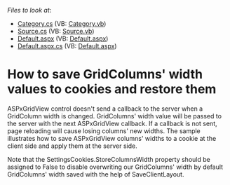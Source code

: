 <!-- default file list -->
*Files to look at*:

* [Category.cs](./CS/App_Code/Category.cs) (VB: [Category.vb](./VB/App_Code/Category.vb))
* [Source.cs](./CS/App_Code/Source.cs) (VB: [Source.vb](./VB/App_Code/Source.vb))
* [Default.aspx](./CS/Default.aspx) (VB: [Default.aspx](./VB/Default.aspx))
* [Default.aspx.cs](./CS/Default.aspx.cs) (VB: [Default.aspx](./VB/Default.aspx))
<!-- default file list end -->
# How to save GridColumns' width values to cookies and restore them


<p>ASPxGridView control doesn't send a callback to the server when a GridColumn width is changed. GridColumns' width value will be passed to the server with the next ASPxGridView callback. If a callback is not sent, page reloading will cause losing columns' new widths. The sample illustrates how to save ASPxGridView columns' widths to a cookie at the client side and apply them at the server side. </p>
<p>Note that the SettingsCookies.StoreColumnsWidth property should be assigned to False to disable overwriting our GridColumns' width by default GridColumns' width saved with the help of SaveClientLayout.</p>

<br/>


